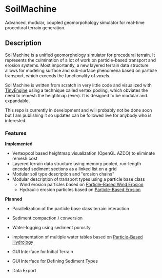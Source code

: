 # SoilMachine

Advanced, modular, coupled geomorpohology simulator for real-time procedural terrain generation.

## Description

SoilMachine is a unified geomorphology simulator for procedural terrain. It represents the culmination of a lot of work on particle-based transport and erosion systems. Most importantly, a new layered terrain data structure allows for modeling surface and sub-surface phenomena based on particle transport, which exceeds the functionality of voxels.

SoilMachine is written from scratch in very little code and visualized with [TinyEngine](https://github.com/weigert/TinyEngine) using a technique called vertex pooling, which obviates the need to remesh the heightmap (ever). It is designed to be modular and expandable.

This repo is currently in development and will probably not be done soon but I am publishing it so updates can be followed live for anybody who is interested.

### Features

**Implemented**

- Vertexpool based heightmap visualization (OpenGL AZDO) to eliminate remesh cost
- Layered terrain data structure using memory pooled, run-length encoded sediment sections as a linked list on a grid
- Modular soil type description and "erosion chains"
- Modular description of transport types using a particle base class
  - Wind erosion particles based on [Particle-Based Wind Erosion](https://github.com/weigert/SimpleWindErosion)
  - Hydraulic erosion particles based on [Particle-Based Erosion](https://github.com/weigert/SimpleErosion)

**Planned**

- Parallelization of the particle base class terrain interaction
- Sediment compaction / conversion
- Water-logging using sediment porosity
- Implementation of multiple water tables based on [Particle-Based Hydrology](https://github.com/weigert/SimpleHydrology)

- GUI Interface for Initial Terrain
- GUI Interface for Defining Sediment Types
- Data Export
